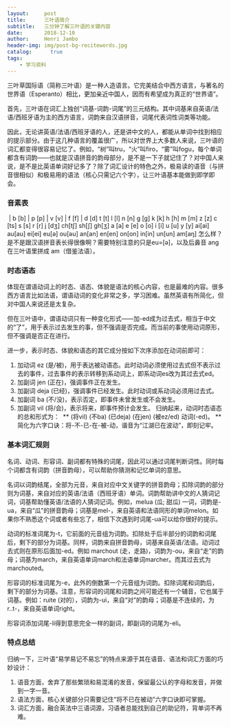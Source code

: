 ```yaml
---
layout:     post
title:      三叶语简介
subtitle:   三分钟了解三叶语的关键内容
date:       2018-12-10
author:     Henri Jambo
header-img: img/post-bg-recitewords.jpg
catalog: 	  true
tags:
    - 学习资料
---
```



三叶草国际语（简称三叶语）是一种人造语言。它完美结合中西方语言，与著名的世界语（Esperanto）相比，更加亲近中国人，因而有希望成为真正的“世界语”。

首先，三叶语在词汇上独创“词基-词韵-词尾”的三元结构。其中词基来自英语/法语/西班牙语为主的西方语言，词韵来自汉语拼音，词尾代表词性词类等功能。
​
​
​
​
​
​
 
 
因此，无论讲英语/法语/西班牙语的人，还是讲中文的人，都能从单词中找到相应的提示部分。由于这几种语言的覆盖很广，所以对世界上大多数人来说，三叶语的词汇都变得很容易记忆了。
​
例如，“树”叫tru，“火”叫firo，“雾”叫fogu，每个单词都含有词韵——也就是汉语拼音的韵母部分，是不是一下子就记住了？对中国人来说，是不是比英语单词好记多了？
​
除了词汇设计的特色之外，极易读的语音（与拼音很相似）和极易用的语法（核心只需记六个字），让三叶语基本能做到即学即会。
 
 
### 音素表
​
| b [b]  | p [p]  | v [v]  | f [f]   |
d [d]  t [t]  l [l]  n [n]
g [g]  k [k]  h [h]  m [m]
z [z]  c [ts] s [s]  r [r]
j [dʒ] ch[tʃ] sh[ʃ]  gh[ʒ]
a [a]  e [e]  o [o]  i [i]  u [u]  y [y]
ai[ai] au[au] ei[ei] eu[ə]  ou[əu]
an[an] en[en] on[on] in[in] un[un] am[aŋ]
​
怎么样？是不是跟汉语拼音表长得很像啊？需要特别注意的只是eu=[ə]，以及后鼻音 ang在三叶语里拼成 am（借鉴法语）。
​
 
### 时态语态
 
体现在谓语动词上的时态、语态、体貌是语法的核心内容，也是最难的内容。很多西方语言比如法语，谓语动词的变化非常之多，学习困难。虽然英语有所简化，但对中国人来说还是太复杂。
 
但在三叶语中，谓语动词只有一种变化形式——加-ed成为过去式，相当于中文的“了”，用于表示过去发生的事，但不强调是否完成。而当前的事使用动词原形，但不强调是否正在进行。
 
进一步，表示时态、体貌和语态的其它成分按如下次序添加在动词前即可：
 
1. 加动词 ez (是/被)，用于表达被动语态。此时动词必须使用过去式但不表示过去的事件，过去事件的表示转移到系动词上，即系动词es改为其过去式ed。
2. 加副词 jen (正在)，强调事件正在发生。
3. 加副词 deja (已经)，强调事件已经发生。此时动词或系动词必须用过去式。
4. 加副词 ba (不/没)，表示否定，即事件未曾发生或不会发生。
5. 加副词 vil (将/会)，表示将来，即事件预计会发生。
​
归纳起来，动词时态语态的总和形式为：
​
** (将vil) (不ba) (已deja) (在jen) (被ez/ed) 动词(-ed)。 **
​
简化为六字口诀：将-不-已-在-被-动，谐音为“江湖已在波动”，即刻记牢。
 
 
### 基本词汇规则
 
名词、动词、形容词、副词都有特殊的词尾，因此可以通过词尾判断词性。同时每个词都含有词韵（拼音韵母），可以帮助你猜测和记忆单词的意思。
 
名词以词韵结尾，全部为元音，来自对应中文关键字的拼音韵母；扣除词韵的部分则为词基，来自对应的英语/法语（西班牙语）单词。词韵帮助讲中文的人猜词记词，词基帮助懂英语/法语的人猜词记词。例如，melua (瓜; 甜瓜) 一词，词韵是-ua，来自“瓜”的拼音韵母；词基是mel-，来自英语和法语同形的单词melon。如果你不熟悉这个词或者有些忘了，相信下次遇到时词尾-ua可以给你很好的提示。
 
动词的标准词尾为-t，它前面的元音组为词韵。扣除处于后半部分的词韵和词尾后，剩下的部分为词基。同样，词韵来自拼音韵母，词基来自英语/法语。动词过去式则在原形后面加-ed。例如 marchout (走，走路)，词韵为-ou，来自“走”的韵母；词基为march，来自英语单词march和法语单词marcher。而其过去式为marchouted。
 
形容词的标准词尾为-e，此外的倒数第一个元音组为词韵。扣除词尾和词韵后，剩下的部分为词基。注意，形容词的词尾和词韵之间可能还有一个辅音，它也属于词基。例如：ruite (对的），词韵为-ui，来自“对”的韵母；词基是不连续的，为r..t-，来自英语单词right。
 
形容词添加词尾-li得到意思完全一样的副词，即副词的词尾为-eli。
 
 
### 特点总结
​
归纳一下，三叶语“易学易记不易忘”的特点来源于其在语音、语法和词汇方面的巧妙设计：
 
1. 语音方面，舍弃了那些繁琐和易混淆的发音，保留最公认的字母和发音，并做到一字一音。
2. 语法方面，核心关键部分只需要记住“将不已在被动”六字口诀即可掌握。
3. 词汇方面，融合英法中三语词源，习语者总能找到自己的助记符，背单词不再难。
